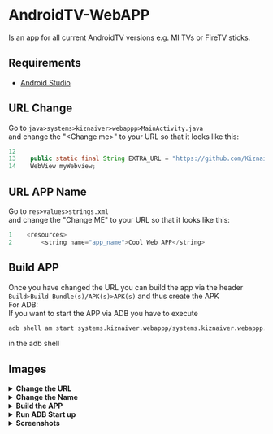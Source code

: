 # AndroidTV-WebAPP
Is an app for all current AndroidTV versions e.g. MI TVs or FireTV sticks.
## Requirements
- <a href="https://developer.android.com/studio">Android Studio</a>
## URL Change
Go to `java>systems>kiznaiver>webappp>MainActivity.java` <br>
and change the "&#60;Change me&#62;" to your URL so that it looks like this:
```java
12
13    public static final String EXTRA_URL = "https://github.com/Kiznaiver-Systems/AndroidTV-WebAPP/";
14    WebView myWebview;
```
## URL APP Name
Go to `res>values>strings.xml` <br>
and change the "Change ME" to your URL so that it looks like this:
```java
1    <resources>
2        <string name="app_name">Cool Web APP</string>
```
## Build APP
Once you have changed the URL you can build the app via the header `Build>Build Bundle(s)/APK(s)>APK(s)` and thus create the APK<br>
For ADB:<br>
If you want to start the APP via ADB you have to execute 
```bash
adb shell am start systems.kiznaiver.webappp/systems.kiznaiver.webappp.MainActivity
```
in the adb shell

## Images
<details>
<summary><b>Change the URL</b></summary>
<img src="https://github.com/Kiznaiver-Systems/AndroidTV-WebAPP/raw/main/.img/Change_URL.png" title="Change URL">
</details>
<details>
<summary><b>Change the Name</b></summary>
<img src="https://github.com/Kiznaiver-Systems/AndroidTV-WebAPP/raw/main/.img/Change_name.png" title="Change Name">
</details>
<details>
<summary><b>Build the APP</b></summary>
<img src="https://github.com/Kiznaiver-Systems/AndroidTV-WebAPP/raw/main/.img/Build_APP.png" title="Build APP">
</details>
<details>
<summary><b>Run ADB Start up</b></summary>
<img src="https://github.com/Kiznaiver-Systems/AndroidTV-WebAPP/raw/main/.img/ADB.png" title="ADB Startup">
</details>
<details>
<summary><b>Screenshots</b></summary>
<br>
<details>
  <summary>APP Install</summary>
  <img src="https://github.com/Kiznaiver-Systems/AndroidTV-WebAPP/raw/main/.img/app_install.png" title="App Install">
  </details>
  <details>
  <summary>APP in Appselector</summary>
  <img src="https://github.com/Kiznaiver-Systems/AndroidTV-WebAPP/raw/main/.img/app_show.png" title="App drawer">
  </details>
  <details>
  <summary>Screenshots</summary>
  <img src="https://github.com/Kiznaiver-Systems/AndroidTV-WebAPP/raw/main/.img/app_inside.png" title="Inside the APP">
  </details>
</details>
